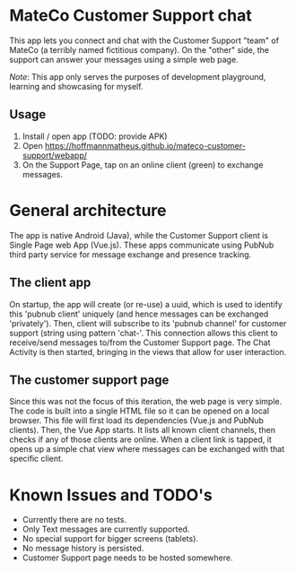 MateCo Customer Support chat
====

This app lets you connect and chat with the Customer Support "team" of MateCo (a terribly named fictitious company).
On the "other" side, the support can answer your messages using a simple web page.

*Note*: This app only serves the purposes of development playground, learning and showcasing for myself.

Usage
----
1. Install / open app  (TODO: provide APK)
2. Open https://hoffmannmatheus.github.io/mateco-customer-support/webapp/
3. On the Support Page, tap on an online client (green) to exchange messages.


General architecture
====
The app is native Android (Java), while the Customer Support client is Single Page web App (Vue.js).
These apps communicate using PubNub third party service for message exchange and presence tracking.


The client app
----
On startup, the app will create (or re-use) a uuid, which is used to identify this 'pubnub client' uniquely (and hence messages can be exchanged 'privately').
Then, client will subscribe to its 'pubnub channel' for customer support (string using pattern 'chat-<client-uuid>'.
This connection allows this client to receive/send messages to/from the Customer Support page.
The Chat Activity is then started, bringing in the views that allow for user interaction.

The customer support page
----
Since this was not the focus of this iteration, the web page is very simple. The code is built into a single HTML file so it can be opened on a local browser.
This file will first load its dependencies (Vue.js and PubNub clients). Then, the Vue App starts. It lists all known client channels, then checks if any of those clients are online.
When a client link is tapped, it opens up a simple chat view where messages can be exchanged with that specific client.

Known Issues and TODO's
====
- Currently there are no tests.
- Only Text messages are currently supported.
- No special support for bigger screens (tablets).
- No message history is persisted.
- Customer Support page needs to be hosted somewhere.
